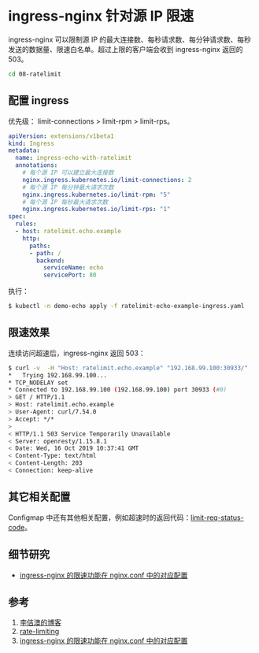 <!-- toc -->
# ingress-nginx 针对源 IP 限速

ingress-nginx 可以限制源 IP 的最大连接数、每秒请求数、每分钟请求数、每秒发送的数据量、限速白名单。超过上限的客户端会收到 ingress-nginx 返回的 503。

```sh
cd 08-ratelimit
```

## 配置 ingress

优先级： limit-connections >  limit-rpm > limit-rps。

```yaml
apiVersion: extensions/v1beta1
kind: Ingress
metadata:
  name: ingress-echo-with-ratelimit
  annotations:
    # 每个源 IP 可以建立最大连接数
    nginx.ingress.kubernetes.io/limit-connections: 2
    # 每个源 IP 每分钟最大请求次数
    nginx.ingress.kubernetes.io/limit-rpm: "5"
    # 每个源 IP 每秒最大请求次数
    nginx.ingress.kubernetes.io/limit-rps: "1"
spec:
  rules:
  - host: ratelimit.echo.example
    http:
      paths:
      - path: /
        backend:
          serviceName: echo
          servicePort: 80
```

执行：

```sh
$ kubectl -n demo-echo apply -f ratelimit-echo-example-ingress.yaml
```

## 限速效果

连续访问超速后，ingress-nginx 返回 503：

```sh
$ curl -v  -H "Host: ratelimit.echo.example" "192.168.99.100:30933/"
*   Trying 192.168.99.100...
* TCP_NODELAY set
* Connected to 192.168.99.100 (192.168.99.100) port 30933 (#0)
> GET / HTTP/1.1
> Host: ratelimit.echo.example
> User-Agent: curl/7.54.0
> Accept: */*
>
< HTTP/1.1 503 Service Temporarily Unavailable
< Server: openresty/1.15.8.1
< Date: Wed, 16 Oct 2019 10:37:41 GMT
< Content-Type: text/html
< Content-Length: 203
< Connection: keep-alive
```

## 其它相关配置

Configmap 中还有其他相关配置，例如超速时的返回代码：[limit-req-status-code][4]。

## 细节研究 

* [ingress-nginx 的限速功能在 nginx.conf 中的对应配置][3]

## 参考

1. [李佶澳的博客][1]
2. [rate-limiting][2]
3. [ingress-nginx 的限速功能在 nginx.conf 中的对应配置][3]

[1]: https://www.lijiaocn.com "李佶澳的博客"
[2]: https://kubernetes.github.io/ingress-nginx/user-guide/nginx-configuration/annotations/#rate-limiting "rate-limiting"
[3]: https://www.lijiaocn.com/%E9%A1%B9%E7%9B%AE/2019/12/03/ingress-nginx-rate-limit.html "ingress-nginx 的限速功能在 nginx.conf 中的对应配置"
[4]: https://kubernetes.github.io/ingress-nginx/user-guide/nginx-configuration/configmap/#limit-req-status-code "limit-req-status-code"
